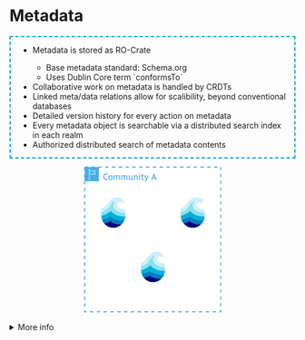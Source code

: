 # Metadata

<div class="flex flex-row gap-2 m-t-2 m-b-12">
  <div class="flex flex-col flex-60 rounded-4 text-2xl justify-center" style="padding: 0 15px; border: 2px dashed #00a0cc">

  <ul class="text-2xl" style="">
    <li>Metadata is stored as RO-Crate</li>
    <ul>
      <li>Base metadata standard: Schema.org</li>
      <li>Uses Dublin Core term `conformsTo`</li>
    </ul>
    <li>Collaborative work on metadata is handled by CRDTs</li>
    <li>Linked meta/data relations allow for scalibility, beyond conventional databases</li>
    <li>Detailed version history for every action on metadata</li>
    <li>Every metadata object is searchable via a distributed search index in each realm</li>
    <li>Authorized distributed search of metadata contents</li>
    <!---
    <li>Disclaimer: RO-crate support not ready yet</li>
    --->
  </ul>
  </div>

  <div class="flex flex-col justify-center" style="padding: 0 15px;">
    <p align="center">
      <img src="../assets/images/node_comm_.drawio.png"/>
    </p>
  </div>
</div>

<details>
  <summary class="w-60 m-t-24 m-b-12 p-b-8 accordion-border text-2xl font-bold">More info</summary>

  <div class="flex flex-col aruna-border rounded-8 p-x-8 text-xl">

  The basis of metadata is the json-based [RO-Crate standard](https://www.researchobject.org/ro-crate/specification/1.2/index.html).
  This means that every metadata object must adhere to the [schema.org](https://schema.org/) standard. These standards enable 
  more flexiblity on nearly every point compared to version 2. 

  This for example allows for:
  - One metadata definition collecting multiple data entries
  - One metadata definition collection other metadata definitions
  - Distributed linked metadata
  - inclusion of descriptions for non-aruna metadata links

  Collaborative editing of metadata is handled by CRDTs, allow for flexible asynchronous merging of
  changing actions. Every change results in a new version that gets collected in a version history.
  Each change not only includes the resulting action, but also the user that triggered the change,
  the node that executed the change and the realm where the action took place in.
  Because metadata can now contain metadata that is located at other nodes or even realms,
  the distribution of metadata and data becomes easier than before.
  This not only allows for much higher scaliblity than version 2, allowing for example
  the integration of massive databases inside the p2p-aruna system, but also giving researchers the
  possibility to store data on a **resilient** federated system.

  </div>
</details>

